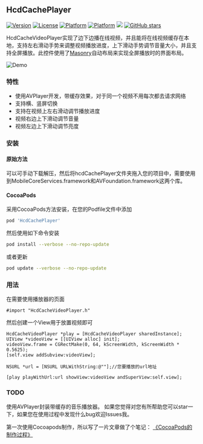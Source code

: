 HcdCachePlayer
----
[![Version](https://img.shields.io/cocoapods/v/HcdCachePlayer.svg?style=flat)](http://cocoapods.org/pods/HcdCachePlayer)
[![License](https://img.shields.io/github/license/Jvaeyhcd/HcdCachePlayer.svg)](http://cocoapods.org/pods/HcdCachePlayer)
[![Platform](https://img.shields.io/cocoapods/p/HcdCachePlayer.svg)](http://cocoapods.org/pods/HcdCachePlayer)
[![Platform](https://img.shields.io/github/tag/Jvaeyhcd/HcdCachePlayer.svg
)](http://cocoapods.org/pods/HcdCachePlayer)
[![](https://img.shields.io/badge/%E4%BD%9C%E8%80%85-%E9%BB%84%E6%88%90%E8%BE%BE-f07c3d.svg)](http://www.jvaeyhcd.cc)
[![GitHub stars](https://img.shields.io/github/stars/Jvaeyhcd/HcdCachePlayer.svg?style=social&label=Star&maxAge=2592000)]()

HcdCacheVideoPlayer实现了边下边播在线视频，并且能将在线视频缓存在本地，支持左右滑动手势来调整视频播放进度，上下滑动手势调节音量大小，并且支持全屏播放。此控件使用了[Masonry](https://github.com/SnapKit/Masonry)自动布局来实现全屏播放时的界面布局。

![Demo](https://raw.githubusercontent.com/Jvaeyhcd/HcdCachePlayer/master/screen.gif)

### 特性
* 使用AVPlayer开发，带缓存效果，对于同一个视频不用每次都去请求网络
* 支持横、竖屏切换
* 支持在视频上左右滑动调节播放进度
* 视频右边上下滑动调节音量
* 视频左边上下滑动调节亮度

### 安装

#### 原始方法

可以可手动下载解压，然后将hcdCachePlayer文件夹拖入您的项目中，需要使用到MobileCoreServices.framework和AVFoundation.framework这两个库。

#### CocoaPods

采用CocoaPods方法安装，在您的Podfile文件中添加
``` bash
pod 'HcdCachePlayer'
```

然后使用如下命令安装
``` bash
pod install --verbose --no-repo-update
```
或者更新
``` bash
pod update --verbose --no-repo-update
```

### 用法
在需要使用播放器的页面
``` objc
#import "HcdCacheVideoPlayer.h"
```
然后创建一个View用于放置视频即可
``` objc
HcdCacheVideoPlayer *play = [HcdCacheVideoPlayer sharedInstance];
UIView *videoView = [[UIView alloc] init];
videoView.frame = CGRectMake(0, 64, kScreenWidth, kScreenWidth * 0.5625);
[self.view addSubview:videoView];

NSURL *url = [NSURL URLWithString:@""];//您要播放的url地址

[play playWithUrl:url showView:videoView andSuperView:self.view];
```

### TODO

使用AVPlayer封装带缓存的音乐播放器。
如果您觉得对您有所帮助您可以star一下，如果您在使用过程中发现什么bug欢迎Issues我。

第一次使用Cocoapods制作，所以写了一片文章做了个笔记：
[《CocoaPods的制作过程》](http://www.jvaeyhcd.cc/2016/07/08/CocoaPods%E7%9A%84%E5%88%B6%E4%BD%9C%E8%BF%87%E7%A8%8B/)
